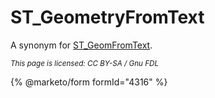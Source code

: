 # ST\_GeometryFromText

A synonym for [ST\_GeomFromText](st_geomfromtext.md).

<sub>_This page is licensed: CC BY-SA / Gnu FDL_</sub>

{% @marketo/form formId="4316" %}
